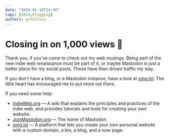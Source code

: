 ```yaml
---
date: "2024-01-18T14:40"
tags: [2024,blogging]
authors: pstollery
---
```


# Closing in on 1,000 views 🎉

Thank you, if you’ve come to check out my web musings. Being part of the new indie web renaissance must be part of it, or maybe Mastodon is just a better place for my social posts. These have then driven traffic my way.

<!-- truncate -->

If you don’t have a blog, or a Mastodon instance, have a look at [omg.lol](https://home.omg.lol/referred-by/phils). The little heart has encouraged me to put more out there.

If you need some help:

* [IndieWeb.org](https://indieweb.org/) — A wiki that explains the principles and practices of the indie web, and provides tutorials and tools for creating your own website.
* [JoinMastodon.org](https://joinmastodon.org/) — The home of Mastodon.
* [omg.lol](https://home.omg.lol/referred-by/phils) — A platform that lets you create your own personal website with a custom domain, a bio, a blog, and a now page.